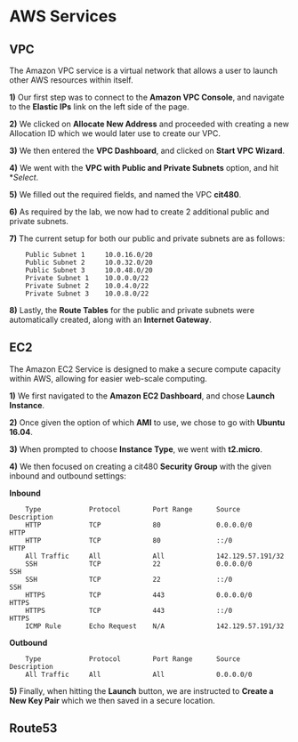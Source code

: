 # AWS Services #

## VPC ##
The Amazon VPC service is a virtual network that allows a user to launch other AWS resources within itself.

**1)** Our first step was to connect to the **Amazon VPC Console**, and navigate to the **Elastic IPs** link on the left side of the page.

**2)** We clicked on **Allocate New Address** and proceeded with creating a new Allocation ID which we would later use to create our VPC.

**3)** We then entered the **VPC Dashboard**, and clicked on **Start VPC Wizard**.

**4)** We went with the **VPC with Public and Private Subnets** option, and hit **Select*.

**5)** We filled out the required fields, and named the VPC **cit480**.

**6)** As required by the lab, we now had to create 2 additional public and private subnets. 

**7)** The current setup for both our public and private subnets are as follows:

		Public Subnet 1		10.0.16.0/20
		Public Subnet 2		10.0.32.0/20
		Public Subnet 3		10.0.48.0/20
		Private Subnet 1	10.0.0.0/22
		Private Subnet 2	10.0.4.0/22
		Private Subnet 3	10.0.8.0/22

**8)** Lastly, the **Route Tables** for the public and private subnets were automatically created, along with an **Internet Gateway**.
## EC2 ##
The Amazon EC2 Service is designed to make a secure compute capacity within AWS, allowing for easier web-scale computing.

**1)** We first navigated to the **Amazon EC2 Dashboard**, and chose **Launch Instance**.

**2)** Once given the option of which **AMI** to use, we chose to go with **Ubuntu 16.04**.

**3)** When prompted to choose **Instance Type**, we went with **t2.micro**.

**4)** We then focused on creating a cit480 **Security Group** with the given inbound and outbound settings:

**Inbound**

		Type			Protocol		Port Range		Source				Description
		HTTP			TCP				80				0.0.0.0/0			HTTP
		HTTP			TCP				80				::/0				HTTP
		All Traffic		All				All				142.129.57.191/32
		SSH				TCP				22				0.0.0.0/0			SSH
		SSH				TCP				22				::/0				SSH
		HTTPS			TCP				443				0.0.0.0/0			HTTPS
		HTTPS			TCP				443				::/0				HTTPS
		ICMP Rule		Echo Request	N/A				142.129.57.191/32

**Outbound**

		Type			Protocol		Port Range		Source				Description
		All Traffic		All				All				0.0.0.0/0

**5)** Finally, when hitting the **Launch** button, we are instructed to **Create a New Key Pair** which we then saved in a secure location.
## Route53 ##
